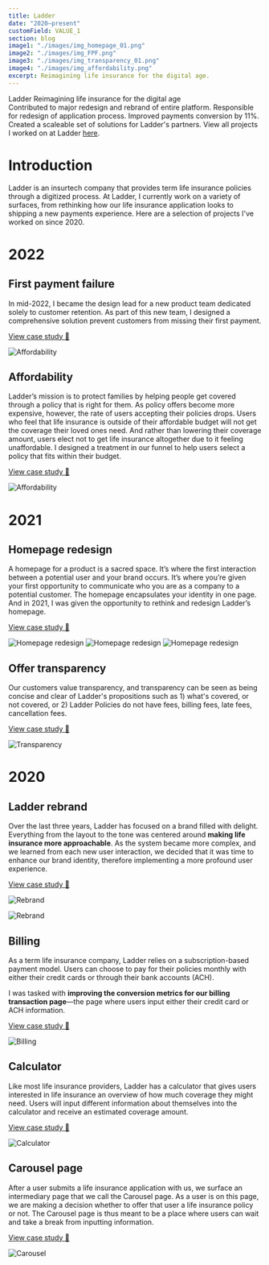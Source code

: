 ```yaml
---
title: Ladder
date: "2020–present"
customField: VALUE_1
section: blog
image1: "./images/img_homepage_01.png"
image2: "./images/img_FPF.png"
image3: "./images/img_transparency_01.png"
image4: "./images/img_affordability.png"
excerpt: Reimagining life insurance for the digital age.
---
```


<content-title>
Ladder
</content-title>
<content-excerpt>
Reimagining life insurance for the digital age
</content-excerpt>

<summary>
Contributed to major redesign and rebrand of entire
platform. Responsible for redesign of application process.
Improved payments conversion by 11%. Created a scaleable set of solutions for Ladder's partners. View all projects I worked on at Ladder <a href ="https://samchang.notion.site/0b89e27be0264018bfd23e661651fdd4?v=8f6998c23e9d429cb8cf6dee21dac6fd">here</a>. 
</summary>

# Introduction

Ladder is an insurtech company that provides term life insurance policies through a digitized process. At Ladder, I currently work on a variety of surfaces, from rethinking how our life insurance application looks to shipping a new payments experience. Here are a selection of projects I've worked on since 2020.

# 2022

## First payment failure
In mid-2022, I became the design lead for a new product team dedicated solely to customer retention. As part of this new team, I designed a comprehensive solution prevent customers from missing their first payment.

<blog-button>
<button-visit>
<a href="https://samchang.notion.site/First-Payment-Failure-ec55b8d1a87d4035a5620782c201129f">View case study 🔗</a>
</blog-button>

![Affordability](./images/img_FPF.png " ")



## Affordability 
Ladder’s mission is to protect families by helping people get covered through a policy that is right for them. As policy offers become more expensive, however, the rate of users accepting their policies drops. Users who feel that life insurance is outside of their affordable budget will not get the coverage their loved ones need. And rather than lowering their coverage amount, users elect not to get life insurance altogether due to it feeling unaffordable. I designed a treatment in our funnel to help users select a policy that fits within their budget. 

<blog-button>
<button-visit>
<a href="https://samchang.notion.site/Affordability-4887f28b06d24b699953f17017fc842a">View case study 🔗</a>
</blog-button>

![Affordability](./images/img_affordability.png " ")


# 2021 
## Homepage redesign

A homepage for a product is a sacred space. It’s where the first interaction between a potential user and your brand occurs. It’s where you’re given your first opportunity to communicate who you are as a company to a potential customer. The homepage encapsulates your identity in one page. And in 2021, I was given the opportunity to rethink and redesign Ladder’s homepage.

<blog-button>
<button-visit>
<a href="https://samchang.notion.site/Homepage-Redesign-1bcac8ca6d3d487eaaf8e7dc9afc52e1">View case study 🔗</a>
</blog-button>

![Homepage redesign](./images/img_homepage_01.png " ")
![Homepage redesign](./images/img_homepage_02.png " ")
![Homepage redesign](./images/img_homepage_03.png " ")

## Offer transparency
Our customers value transparency, and transparency can be seen as being concise and clear of Ladder's propositions such as 1) what's covered, or not covered, or 2) Ladder Policies do not have fees, billing fees, late fees, cancellation fees.

<blog-button>
<button-visit>
<a href="https://samchang.notion.site/Offer-Transparency-572e9e6bca2f497bb3d5a19ea015e16c">View case study 🔗</a>
</blog-button>

![Transparency](./images/img_transparency_01.png " ")

# 2020
## Ladder rebrand
Over the last three years, Ladder has focused on a brand filled with delight. Everything from the layout to the tone was centered around **making life insurance more approachable**. As the system became more complex, and we learned from each new user interaction, we decided that it was time to enhance our brand identity, therefore implementing a more profound user experience.

<blog-button>
<button-visit>
<a href="https://www.notion.so/samchang/Rebrand-b7e70b171d5b4fb79604bea54ce34428">View case study 🔗</a>
</blog-button>

![Rebrand](./images/img_rebrand_02.png " ")

![Rebrand](./images/img_rebrand_03.png " ")

## Billing
As a term life insurance company, Ladder relies on a subscription-based payment model. Users can choose to pay for their policies monthly with either their credit cards or through their bank accounts (ACH).

I was tasked with **improving the conversion metrics for our billing transaction page**—the page where users input either their credit card or ACH information.

<blog-button>
<button-visit>
<a href="https://www.notion.so/samchang/Billing-43818e550ee740c3bfd04394b9f24703">View case study 🔗</a>
</blog-button>

![Billing](./images/img_billing_01.png " ")

## Calculator

Like most life insurance providers, Ladder has a calculator that gives users interested in life insurance an overview of how much coverage they might need. Users will input different information about themselves into the calculator and receive an estimated coverage amount.

<blog-button>
<button-visit>
<a href="https://www.notion.so/samchang/Calculator-607c12d44ba247a99d2a8122f7f638d1">View case study 🔗</a>
</blog-button>

![Calculator](./images/img_calculator_01.png " ")

## Carousel page

After a user submits a life insurance application with us, we surface an intermediary page that we call the Carousel page. As a user is on this page, we are making a decision whether to offer that user a life insurance policy or not. The Carousel page is thus meant to be a place where users can wait and take a break from inputting information.

<blog-button>
<button-visit>
<a href="https://www.notion.so/samchang/Carousel-Page-cf01e58b1fce4edbaf9cae9f9e76e5d6">View case study 🔗</a>
</blog-button>

![Carousel](./images/img_carousel_01.png " ")
